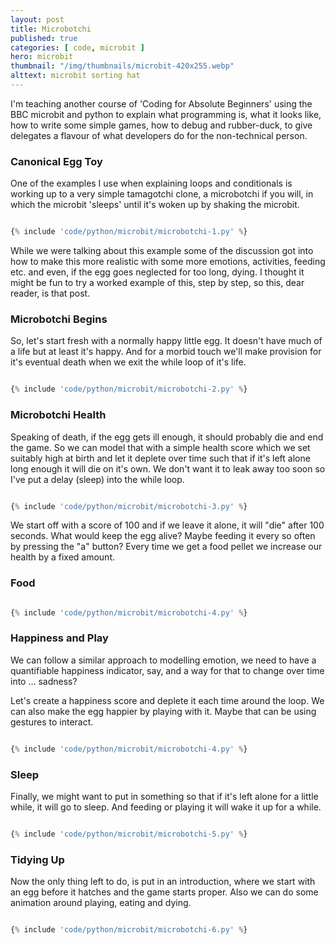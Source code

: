 ```yaml
---
layout: post
title: Microbotchi
published: true
categories: [ code, microbit ]
hero: microbit
thumbnail: "/img/thumbnails/microbit-420x255.webp"
alttext: microbit sorting hat
---
```


I'm teaching another course of 'Coding for Absolute Beginners' using the BBC microbit and python to explain 
what programming is, what it looks like, how to write some simple games, how to debug and rubber-duck, to give 
delegates a flavour of what developers do for the non-technical person. 

### Canonical Egg Toy

One of the examples I use when explaining loops and conditionals is working up to a very simple tamagotchi clone, a 
microbotchi if you will, in which the microbit 'sleeps' until it's woken up by shaking the microbit.


```python

{% include 'code/python/microbit/microbotchi-1.py' %}

```

While we were talking about this example some of the discussion got into how to make this more realistic with 
some more emotions, activities, feeding etc. and even, if the egg goes neglected for too long, dying. I thought it 
might be fun to try a worked example of this, step by step, so this, dear reader, is that post. 


### Microbotchi Begins

So, let's start fresh with a normally happy little egg. It doesn't have much of a life but at least it's happy. And for 
a morbid touch we'll make provision for it's eventual death when we exit the while loop of it's life.


```python

{% include 'code/python/microbit/microbotchi-2.py' %}

```


### Microbotchi Health

Speaking of death, if the egg gets ill enough, it should probably die and end the game. So we can model that with a simple 
health score which we set suitably high at birth and let it deplete over time such that if it's left alone long enough 
it will die on it's own. We don't want it to leak away too soon so I've put a delay (sleep) into the while loop.

```python

{% include 'code/python/microbit/microbotchi-3.py' %}

```

We start off with a score of 100 and if we leave it alone, it will "die" after 100 seconds. What would keep the egg alive? 
Maybe feeding it every so often by pressing the "a" button? Every time we get a food pellet we increase our health by a fixed 
amount.


### Food

```python

{% include 'code/python/microbit/microbotchi-4.py' %}

```


### Happiness and Play

We can follow a similar approach to modelling emotion, we need to have a quantifiable happiness indicator, say, and a way for that 
to change over time into ... sadness?

Let's create a happiness score and deplete it each time around the loop. We can also make the egg happier by playing with it. Maybe 
that can be using gestures to interact.

```python

{% include 'code/python/microbit/microbotchi-4.py' %}

```


### Sleep

Finally, we might want to put in something so that if it's left alone for a little while, it will go to sleep. And feeding or playing it 
will wake it up for a while.

```python

{% include 'code/python/microbit/microbotchi-5.py' %}

```


### Tidying Up

Now the only thing left to do, is put in an introduction, where we start with an egg before it hatches and the game starts proper. Also 
we can do some animation around playing, eating and dying.

```python

{% include 'code/python/microbit/microbotchi-6.py' %}

```

